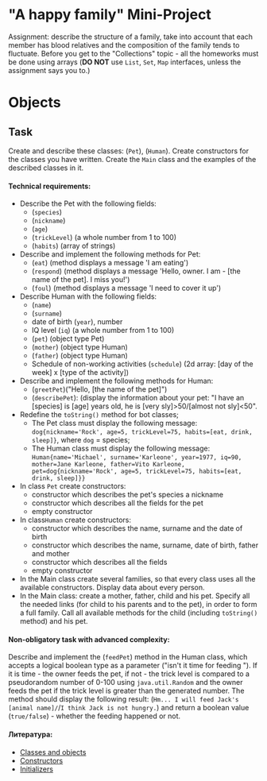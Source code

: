 # "A happy family" Mini-Project 

Assignment: describe the structure of a family, take into account that each member has blood relatives and the composition of the family tends to fluctuate.
Before you get to the "Collections" topic - all the homeworks must be done using arrays (**DO NOT** use  `List`, `Set`, `Map` interfaces, unless the assignment says you to.)

# Objects
## Task

Create and describe these classes:  (`Pet`), (`Human`). Create constructors for the classes you have written. Create the `Main` class and the examples of the described classes in it. 

#### Technical requirements: 
- Describe the Pet with the following fields:
  - (`species`)
  - (`nickname`)
  - (`age`)
  - (`trickLevel`) (a whole number from 1 to 100)
  - (`habits`) (array of strings)
- Describe and implement the following methods for Pet:
  - (`eat`) (method displays a message 'I am eating')
  - (`respond`) (method displays a message 'Hello, owner. I am - [the name of the pet]. I miss you!')
  - (`foul`) (method displays a message 'I need to cover it up')
- Describe Human with the following fields:
  - (`name`)
  - (`surname`)
  - date of birth (`year`), number
  - IQ level (`iq`) (a whole number from 1 to 100)
  - (`pet`) (object type Pet)
  - (`mother`) (object type Human)
  - (`father`) (object type Human)
  - Schedule of non-working activities (`schedule`) (2d array: [day of the week] x [type of the activity])
- Describe and implement the following methods for Human:
  - (`greetPet`)("Hello, [the name of the pet]")
  - (`describePet`): (display the information about your pet: "I have an [species] is [age] years old, he is [very sly]>50/[almost not sly]<50". 
- Redefine the  `toString()` method for bot classes;
  - The Pet class must display the following message: `dog{nickname='Rock', age=5, trickLevel=75, habits=[eat, drink, sleep]}`, where `dog` = species;
  - The Human class must display the following message: `Human{name='Michael', surname='Karleone', year=1977, iq=90, mother=Jane Karleone, father=Vito Karleone, pet=dog{nickname='Rock', age=5, trickLevel=75, habits=[eat, drink, sleep]}}`
- In class `Pet` create constructors:
  - constructor which describes the pet's species a nickname 
  - constructor which describes all the fields for the pet
  - empty constructor 
- In class`Human` create constructors:
  - constructor which describes the name, surname and the date of birth
  - constructor which describes the name, surname, date of birth, father and mother
  - constructor which describes all the fields 
  - empty constructor 
- In the Main class create several families, so that every class uses all the available constructors. Display data about every person.
- In the Main class: create a mother, father, child and his pet. Specify all the needed links (for child to his parents and to the pet), in order to form a full family. Call all available methods for the child (including  `toString()` method) and his pet.


#### Non-obligatory task with advanced complexity:
Describe and implement the  (`feedPet`) method in the Human class, which accepts a logical boolean type as a parameter ("isn't it time for feeding "). If it is time - the owner feeds the pet, if not - the trick level is compared to a pseudorandom number of 0-100 using `java.util.Random` and the owner feeds the pet if the trick level is greater than the generated number. The method should display the following result: (`Hm... I will feed Jack's [animal name]/`/`I think Jack is not hungry.`) and return a boolean value (`true/false`) - whether the feeding happened or not.

#### Литература:
- [Classes and objects](https://www.geeksforgeeks.org/classes-objects-java/)
- [Constructors](https://www.w3schools.com/java/java_constructors.asp)
- [Initializers](https://www.dummies.com/programming/java/what-is-an-initializer-in-java/)
